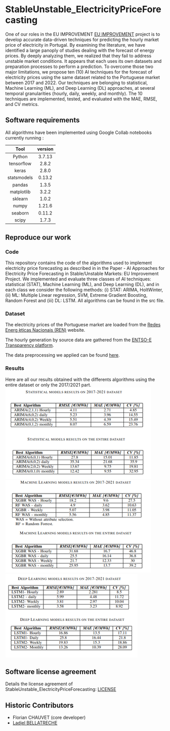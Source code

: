 # StableUnstable_ElectricityPriceForecasting

One of our roles in the EU IMPROVEMENT [EU IMPROVEMENT](https://projects2014-2020.interregeurope.eu/improve/ "EU IMPROVEMENT") project is to develop accurate
data-driven techniques for predicting the hourly market price
of electricity in Portugal. By examining the literature, we have
identified a large panoply of studies dealing with the forecast
of energy prices. By deeply analyzing them, we realized that
they fail to address unstable market conditions. It appears that
each uses its own datasets and preparation processes to perform
a prediction. To overcome those two major limitations, we propose ten (10) AI techniques for the forecast of electricity prices using the same dataset related to the Portuguese market between 2017 and 2022. Our techniques are belonging to statistical, Machine Learning (ML), and Deep Learning (DL) approaches, at several temporal granularities (hourly, daily,
weekly, and monthly). The 10 techniques are implemented, tested, and evaluated with the MAE, RMSE, and CV metrics.

## Software requirements
All algorithms have been implemented using Google Collab notebooks currently running : 

| Tool | version    | 
| :---:   | :---: | 
| Python  |  3.7.13  | 
| tensorflow |  2.8.2  | 
| keras |  2.8.0  | 
| statsmodels | 0.13.2   |
| pandas |  1.3.5  | 
| matplotlib |  3.2.2  | 
|  sklearn |  1.0.2  | 
| numpy |  1.21.6  | 
| seaborn | 0.11.2   |
| scipy | 1.7.3  |   

## Reproduce our work

### Code
This repository contains the code of the algorithms used to implement electricity price forecasting as described in in the Paper - AI Approaches for Electricity Price Forecasting in
Stable/Unstable Markets: EU Improvement Project. 
We implemented and evaluate three classes
of AI techniques: statistical (STAT), Machine Learning (ML),
and Deep Learning (DL), and in each class we consider the
following methods: (i) STAT: ARIMA, HoltWinter, (ii) ML: Multiple Linear regression, SVM, Extreme Gradient Boosting, Random Forest and (iii) DL:
LSTM. All algorithms can be found in the src file.

### Dataset

The electricity prices of the Portuguese market are loaded
from the [Redes Energ ́eticas Nacionais (REN)](https://mercado.ren.pt/EN/Electr/MarketInfo/MarketResults/OMIE/Pages/Prices.aspx "REN") website.

The hourly generation by source data are gathered from the [ENTSO-E Transparency platform](https://transparency.entsoe.eu/ "ENTSO-E").

The data preprocessing we applied can be found [here](./src/data_study/.README.md).

### Results 

Here are all our results obtained with the differents algorithms using the entire dataset or only the 2017/2021 part. 
![alt text](/docs/img/statistical_results_tables.png)
![alt text](/docs/img/machine_learning_algorithms.png)
![alt text](/docs/img/deep_learnig_results.png)

## Software license agreement

Details the license agreement of StableUnstable_ElectricityPriceForecasting: [LICENSE](LICENSE)

## Historic Contributors

* Florian CHAUVET (core developer)
* [Ladjel BELLATRECHE](https://www.lias-lab.fr/members/bellatreche/)

